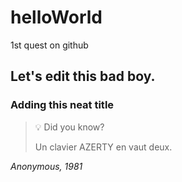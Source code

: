 # helloWorld
1st quest on github

## Let's edit this bad boy.

### Adding this neat title

> :bulb: Did you know?
> 
> Un clavier AZERTY en vaut deux.

*Anonymous, 1981*
